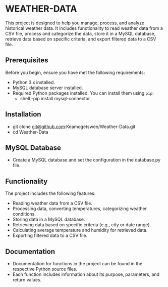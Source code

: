 # WEATHER-DATA

This project is designed to help you manage, process, and analyze historical weather data. It includes functionality to read weather data from a CSV file, process and categorize the data, store it in a MySQL database, retrieve data based on specific criteria, and export filtered data to a CSV file.

## Prerequisites

Before you begin, ensure you have met the following requirements:

- Python 3.x installed.
- MySQL database server installed.
- Required Python packages installed. You can install them using `pip`:
    *    shell
            -pip install mysql-connector

## Installation

* git clone git@github.com:Keamogetswee/Weather-Data.git
* cd Weather-Data

## MySQL Database
* Create a MySQL database and set the configuration in the database.py file.

## Functionality

The project includes the following features:

* Reading weather data from a CSV file.
* Processing data, converting temperatures, categorizing weather conditions.
* Storing data in a MySQL database.
* Retrieving data based on specific criteria (e.g., city or date range).
* Calculating average temperature and humidity for retrieved data.
* Exporting filtered data to a CSV file.

## Documentation

* Documentation for functions in the project can be found in the respective Python source files.
* Each function includes information about its purpose, parameters, and return values.